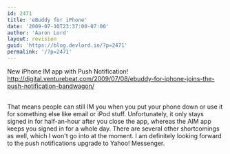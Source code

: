 ```yaml
---
id: 2471
title: 'eBuddy for iPhone'
date: '2009-07-10T23:37:00-07:00'
author: 'Aaron Lord'
layout: revision
guid: 'https://blog.devlord.io/?p=2471'
permalink: '/?p=2471'
---
```


New iPhone IM app with Push Notification!  <a href="http://digital.venturebeat.com/2009/07/08/ebuddy-for-iphone-joins-the-push-notification-bandwagon/">http://digital.venturebeat.com/2009/07/08/ebuddy-for-iphone-joins-the-push-notification-bandwagon/</a><div><br /></div><div>That means people can still IM you when you put your phone down or use it for something else like email or iPod stuff.  Unfortunately, it only stays signed in for half-an-hour after you close the app, whereas the AIM app keeps you signed in for a whole day.  There are several other shortcomings as well, which I won't go into at the moment.  I am definitely looking forward to the push notifications upgrade to Yahoo! Messenger.<br /></div>